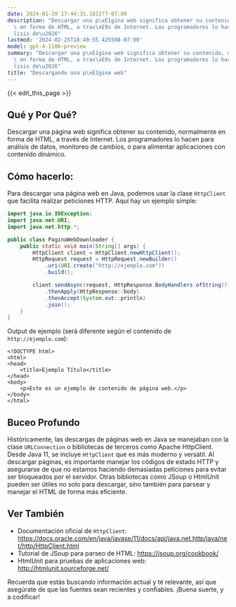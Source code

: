 ```yaml
---
date: 2024-01-20 17:44:31.182277-07:00
description: "Descargar una p\xE1gina web significa obtener su contenido, normalmente\
  \ en forma de HTML, a trav\xE9s de Internet. Los programadores lo hacen para an\xE1\
  lisis de\u2026"
lastmod: '2024-02-25T18:49:55.425508-07:00'
model: gpt-4-1106-preview
summary: "Descargar una p\xE1gina web significa obtener su contenido, normalmente\
  \ en forma de HTML, a trav\xE9s de Internet. Los programadores lo hacen para an\xE1\
  lisis de\u2026"
title: "Descargando una p\xE1gina web"
---
```


{{< edit_this_page >}}

## Qué y Por Qué?

Descargar una página web significa obtener su contenido, normalmente en forma de HTML, a través de Internet. Los programadores lo hacen para análisis de datos, monitoreo de cambios, o para alimentar aplicaciones con contenido dinámico.

## Cómo hacerlo:

Para descargar una página web en Java, podemos usar la clase `HttpClient` que facilita realizar peticiones HTTP. Aquí hay un ejemplo simple:

```java
import java.io.IOException;
import java.net.URI;
import java.net.http.*;

public class PaginaWebDownloader {
    public static void main(String[] args) {
        HttpClient client = HttpClient.newHttpClient();
        HttpRequest request = HttpRequest.newBuilder()
            .uri(URI.create("http://ejemplo.com"))
            .build();

        client.sendAsync(request, HttpResponse.BodyHandlers.ofString())
            .thenApply(HttpResponse::body)
            .thenAccept(System.out::println)
            .join();
    }
}
```

Output de ejemplo (será diferente según el contenido de `http://ejemplo.com`):

```
<!DOCTYPE html>
<html>
<head>
    <title>Ejemplo Título</title>
</head>
<body>
    <p>Este es un ejemplo de contenido de página web.</p>
</body>
</html>
```

## Buceo Profundo

Históricamente, las descargas de páginas web en Java se manejaban con la clase `URLConnection` o bibliotecas de terceros como Apache HttpClient. Desde Java 11, se incluye `HttpClient` que es más moderno y versátil. Al descargar páginas, es importante manejar los códigos de estado HTTP y asegurarse de que no estamos haciendo demasiadas peticiones para evitar ser bloqueados por el servidor. Otras bibliotecas como JSoup o HtmlUnit pueden ser útiles no solo para descargar, sino también para parsear y manejar el HTML de forma más eficiente.

## Ver También

- Documentación oficial de `HttpClient`: https://docs.oracle.com/en/java/javase/11/docs/api/java.net.http/java/net/http/HttpClient.html
- Tutorial de JSoup para parseo de HTML: https://jsoup.org/cookbook/
- HtmlUnit para pruebas de aplicaciones web: http://htmlunit.sourceforge.net/

Recuerda que estás buscando información actual y té relevante, así que asegúrate de que las fuentes sean recientes y confiables. ¡Buena suerte, y a codificar!
